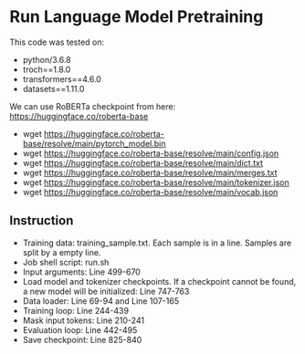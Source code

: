 # Run Language Model Pretraining

This code was tested on:
* python/3.6.8
* troch==1.8.0
* transformers==4.6.0
* datasets==1.11.0

We can use RoBERTa checkpoint from here: https://huggingface.co/roberta-base
* wget https://huggingface.co/roberta-base/resolve/main/pytorch_model.bin
* wget https://huggingface.co/roberta-base/resolve/main/config.json
* wget https://huggingface.co/roberta-base/resolve/main/dict.txt
* wget https://huggingface.co/roberta-base/resolve/main/merges.txt
* wget https://huggingface.co/roberta-base/resolve/main/tokenizer.json
* wget https://huggingface.co/roberta-base/resolve/main/vocab.json


## Instruction
* Training data: training_sample.txt. Each sample is in a line. Samples are split by a empty line.
* Job shell script: run.sh
* Input arguments: Line 499-670
* Load model and tokenizer checkpoints. If a checkpoint cannot be found, a new model will be initialized: Line 747-763
* Data loader: Line 69-94 and Line 107-165
* Training loop: Line 244-439
* Mask input tokens: Line 210-241
* Evaluation loop: Line 442-495
* Save checkpoint: Line 825-840
